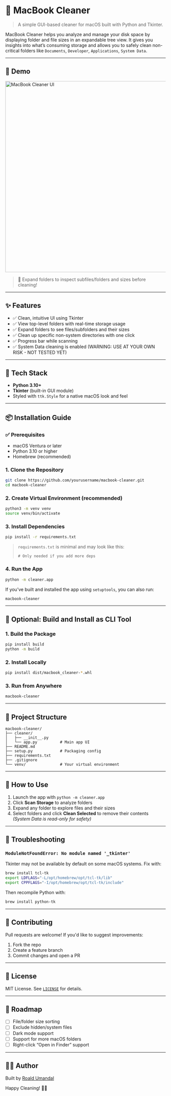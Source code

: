 
# 🧹 MacBook Cleaner

> A simple GUI-based cleaner for macOS built with Python and Tkinter.

MacBook Cleaner helps you analyze and manage your disk space by displaying folder and file sizes in an expandable tree view. It gives you insights into what’s consuming storage and allows you to safely clean non-critical folders like `Documents`, `Developer`, `Applications`, `System Data`.

---

## 📸 Demo

<img src="screenshot.png" alt="MacBook Cleaner UI" width="600">

> 📌 Expand folders to inspect subfiles/folders and sizes before cleaning!

---

## ✨ Features

- ✅ Clean, intuitive UI using Tkinter
- ✅ View top-level folders with real-time storage usage
- ✅ Expand folders to see files/subfolders and their sizes
- ✅ Clean up specific non-system directories with one click
- ✅ Progress bar while scanning
- ✅ System Data cleaning is enabled (WARNING: USE AT YOUR OWN RISK - NOT TESTED YET)

---

## 🧰 Tech Stack

- **Python 3.10+**
- **Tkinter** (built-in GUI module)
- Styled with `ttk.Style` for a native macOS look and feel

---

## 📦 Installation Guide

### ✅ Prerequisites

- macOS Ventura or later
- Python 3.10 or higher  
- Homebrew (recommended)

### 1. Clone the Repository

```bash
git clone https://github.com/yourusername/macbook-cleaner.git
cd macbook-cleaner
```

### 2. Create Virtual Environment (recommended)

```bash
python3 -m venv venv
source venv/bin/activate
```

### 3. Install Dependencies

```bash
pip install -r requirements.txt
```

> `requirements.txt` is minimal and may look like this:
> ```
> # Only needed if you add more deps
> ```

### 4. Run the App

```bash
python -m cleaner.app
```

If you’ve built and installed the app using `setuptools`, you can also run:

```bash
macbook-cleaner
```

---

## 🧪 Optional: Build and Install as CLI Tool

### 1. Build the Package

```bash
pip install build
python -m build
```

### 2. Install Locally

```bash
pip install dist/macbook_cleaner-*.whl
```

### 3. Run from Anywhere

```bash
macbook-cleaner
```

---

## 📁 Project Structure

```
macbook-cleaner/
├── cleaner/
│   ├── __init__.py
│   └── app.py          # Main app UI
├── README.md
├── setup.py            # Packaging config
├── requirements.txt
├── .gitignore
└── venv/               # Your virtual environment
```

---

## 🧹 How to Use

1. Launch the app with `python -m cleaner.app`
2. Click **Scan Storage** to analyze folders
3. Expand any folder to explore files and their sizes
4. Select folders and click **Clean Selected** to remove their contents  
   _(System Data is read-only for safety)_

---

## 🧯 Troubleshooting

### `ModuleNotFoundError: No module named '_tkinter'`

Tkinter may not be available by default on some macOS systems. Fix with:

```bash
brew install tcl-tk
export LDFLAGS="-L/opt/homebrew/opt/tcl-tk/lib"
export CPPFLAGS="-I/opt/homebrew/opt/tcl-tk/include"
```

Then recompile Python with:

```bash
brew install python-tk
```

---

## 🤝 Contributing

Pull requests are welcome! If you'd like to suggest improvements:

1. Fork the repo
2. Create a feature branch
3. Commit changes and open a PR

---

## 📄 License

MIT License. See [`LICENSE`](LICENSE) for details.

---

## 🔮 Roadmap

- [ ] File/folder size sorting
- [ ] Exclude hidden/system files
- [ ] Dark mode support
- [ ] Support for more macOS folders
- [ ] Right-click “Open in Finder” support

---

## 👨‍💻 Author

Built by [Roald Umandal](https://github.com/umandalroald)

Happy Cleaning! 🍏✨
